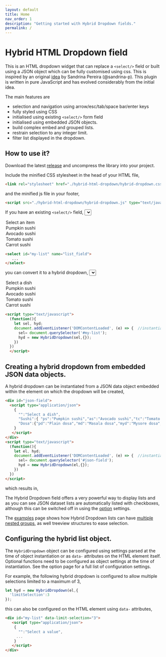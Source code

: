 ```yaml
---
layout: default
title: Home
nav_order: 1
description: "Getting started with Hybrid Dropdown fields."
permalink: /
---
```


# Hybrid HTML Dropdown field

This is an HTML dropdown widget that can replace a `<select/>` field or built using a JSON object which can be fully customised using css.  This is inspired by an original [idea](https://css-tricks.com/striking-a-balance-between-native-and-custom-select-elements/) by Sandrina Pereira (@sandrina-p). This plugin is written in pure JavaScript and has evolved considerably from the initial idea.

The main features are

- selection and navigation using arrow/esc/tab/space bar/enter keys
- fully styled using CSS
- initialised using existing `<select/>` form field
- initialised using embedded JSON objects.
- build complex embed and grouped lists.
- restrain selection to any integer limit.
- filter list displayed in the dropdown.

## How to use it?

Download the latest [release](https://github.com/aurovrata/hybrid-html-dropdown/releases) and uncompress the library into your project.

Include the minified CSS stylesheet in the head of your HTML file,

```html
<link rel="stylesheet" href="./hybrid-html-dropdown/hybrid-dropdown.css" media="all">
```

and the minified js file in your footer,

```html
<script src="./hybrid-html-dropdown/hybrid-dropdown.js" type="text/javascript"></script>
```

If you have an existing `<select/>` field,
<select id="ex1">
  <option value="">Select an item</option>
  <option value="ps">Pumpkin sushi</option>
  <option value="as">Avocado sushi</option>
  <option value="ts">Tomato sushi</option>
  <option value="cs">Carrot sushi</option>
</select>

```html
<select id="my-list" name="list_field">
   ...
</select>
```
you can convert it to a hybrid dropdown,
<select id="ex1-hdd" class="hybrid-list">
  <option value="">Select a dish</option>
  <option value="ps">Pumpkin sushi</option>
  <option value="as">Avocado sushi</option>
  <option value="ts">Tomato sushi</option>
  <option value="cs">Carrot sushi</option>
</select>

```html
<script type="text/javascript">
  (function(){
    let sel, hyd;
    document.addEventListener('DOMContentLoaded', (e) => {  //instantiate on document ready.
      sel= document.querySelector('#my-list');
      hyd = new HybridDropdown(sel,{});
    })
  })
  </script>
  ```

## Creating a hybrid dropdown from embedded JSON data objects.

A hybrid dropdown can be instantiated from a JSON data object embedded within the element on which the dropdown will be created,

```html
<div id="json-field">
  <script type="application/json">
    {
      "":"Select a dish",
      "Sushi":{ "ps":"Pumpkin sushi","as":"Avocado sushi","tc":"Tomato sushi","cs":"Carrot sushi"},
      "Dosa":{"pd":"Plain dosa","md":"Masala dosa","myd":"Mysore dosa","pr":"Paper roast"}
    }
   </script>
</div>
<script type="text/javascript">
  (function(){
    let el, hyd;
    document.addEventListener('DOMContentLoaded', (e) => {  //instantiate on document ready.
      sel= document.querySelector('#json-field');
      hyd = new HybridDropdown(el,{});
    })
  })
</script>
```
which results in,
<span id="json-field" class="hybrid-list">
  <script type="application/json">
  {
    "":"Select a dish",
    "Sushi":{"ps":"Pumpkin sushi","as":"Avocado sushi","tc":"Tomato sushi","cs":"Carrot sushi"},
    "Dosa":{"pd":"Plain dosa","md":"Masala dosa","myd":"Mysore dosa","pr":"Paper roast"}
  }
   </script>
</span>

The Hybrid Dropdown field offers a very powerful way to display lists and as you can see JSON dataset lists are automatically listed with checkboxes, although this can be switched off in using the [option](/options.html) settings.

The [examples](/methods.html) page shows how Hybrid Dropdown lists can have [multiple nested groups](/examples.html#hybrid-dropdown-with-multiple-nested-groups), as well treeview structures to ease selection.

## Configuring the hybrid list object.

The `HybridDropdown` object can be configured using settings parsed at the time of object instantiation or as `data-` attributes on the HTML element itself.  Optional functions need to be configured as object settings at the time of instantiation.  See the option page for a full list of configuration settings.

For example, the following hybrid dropdown is configured to allow multiple selections limited to a maximum of 3,

```javascript
let hyd = new HybridDropdown(el,{
  'limitSelection':3
});
```

this can also be configured on the HTML element using `data-` attributes,

```html
<div id="my-list" data-limit-selection="3">
   <script type="application/json">
    {
      "":"Select a value",
     ...
    }
   </script>
</div>
```
